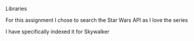 Libraries


For this assignment I chose to search the Star Wars API as I love the series

I have specifically indexed it for Skywalker